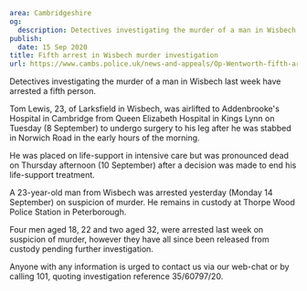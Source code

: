 ```yaml
area: Cambridgeshire
og:
  description: Detectives investigating the murder of a man in Wisbech last week have arrested a fifth person.
publish:
  date: 15 Sep 2020
title: Fifth arrest in Wisbech murder investigation
url: https://www.cambs.police.uk/news-and-appeals/Op-Wentworth-fifth-arrest
```

Detectives investigating the murder of a man in Wisbech last week have arrested a fifth person.

Tom Lewis, 23, of Larksfield in Wisbech, was airlifted to Addenbrooke's Hospital in Cambridge from Queen Elizabeth Hospital in Kings Lynn on Tuesday (8 September) to undergo surgery to his leg after he was stabbed in Norwich Road in the early hours of the morning.

He was placed on life-support in intensive care but was pronounced dead on Thursday afternoon (10 September) after a decision was made to end his life-support treatment.

A 23-year-old man from Wisbech was arrested yesterday (Monday 14 September) on suspicion of murder. He remains in custody at Thorpe Wood Police Station in Peterborough.

Four men aged 18, 22 and two aged 32, were arrested last week on suspicion of murder, however they have all since been released from custody pending further investigation.

Anyone with any information is urged to contact us via our web-chat or by calling 101, quoting investigation reference 35/60797/20.

